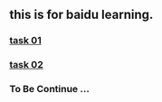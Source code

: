 ## this is for baidu learning.

### <a href="https://haoshuaiya.github.io/baidu-learning/custom-radio/">task 01</a>
### <a href="https://haoshuaiya.github.io/baidu-learning/context/">task 02</a>

### To Be Continue ...
